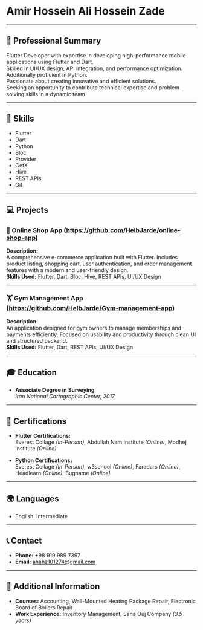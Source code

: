 # Amir Hossein Ali Hossein Zade

---

## 💼 Professional Summary

Flutter Developer with expertise in developing high-performance mobile applications using Flutter and Dart.  
Skilled in UI/UX design, API integration, and performance optimization.  
Additionally proficient in Python.  
Passionate about creating innovative and efficient solutions.  
Seeking an opportunity to contribute technical expertise and problem-solving skills in a dynamic team.

---

## 🧠 Skills

- Flutter  
- Dart  
- Python  
- Bloc  
- Provider  
- GetX  
- Hive  
- REST APIs  
- Git    

---

## 💻 Projects

### 🛒 Online Shop App (https://github.com/HelbJarde/online-shop-app)
**Description:**  
A comprehensive e-commerce application built with Flutter. Includes product listing, shopping cart, user authentication, and order management features with a modern and user-friendly design.  
**Skills Used:** Flutter, Dart, Bloc, Hive, REST APIs, UI/UX Design

---

### 🏋️ Gym Management App (https://github.com/HelbJarde/Gym-management-app)
**Description:**  
An application designed for gym owners to manage memberships and payments efficiently. Focused on usability and productivity through clean UI and structured backend.  
**Skills Used:** Flutter, Dart, REST APIs, UI/UX Design

---

## 🎓 Education

- **Associate Degree in Surveying**  
  *Iran National Cartographic Center, 2017*

---

## 📜 Certifications

- **Flutter Certifications:**  
  Everest Collage *(In-Person)*, Abdullah Nam Institute *(Online)*, Modhej Institute *(Online)*

- **Python Certifications:**  
  Everest Collage *(In-Person)*, w3school *(Online)*, Faradars *(Online)*, Headlearn *(Online)*, Bugname *(Online)*

---

## 🌍 Languages

- English: Intermediate

---

## 📞 Contact

- **Phone:** +98 919 989 7397  
- **Email:** ahahz101274@gmail.com  

---

## 🔧 Additional Information

- **Courses:** Accounting, Wall-Mounted Heating Package Repair, Electronic Board of Boilers Repair   
- **Work Experience:** Inventory Management, Sana Ouj Company *(3.5 years)*
